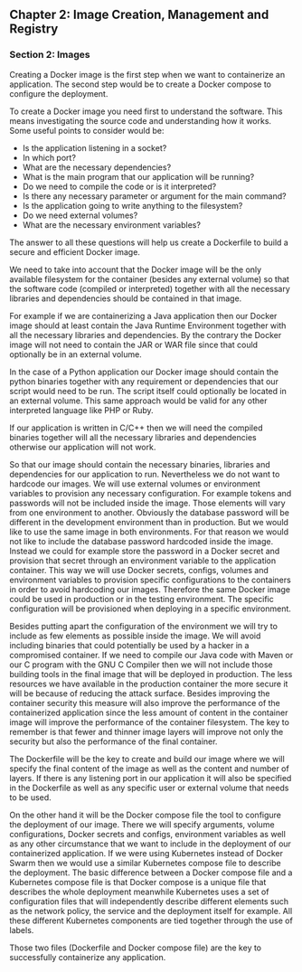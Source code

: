 ## Chapter 2: Image Creation, Management and Registry

### Section 2: Images

Creating a Docker image is the first step when we want to containerize an application.
The second step would be to create a Docker compose to configure the deployment.

To create a Docker image you need first to understand the software.
This means investigating the source code and understanding how it works.
Some useful points to consider would be: 
* Is the application listening in a socket?
* In which port?
* What are the necessary dependencies?
* What is the main program that our application will be running?
* Do we need to compile the code or is it interpreted?
* Is there any necessary parameter or argument for the main command?
* Is the application going to write anything to the filesystem?
* Do we need external volumes?
* What are the necessary environment variables?

The answer to all these questions will help us create a Dockerfile to build a secure and efficient Docker image.

We need to take into account that the Docker image will be the only available filesystem for the container (besides any external volume) so that the software code (compiled or interpreted) together with all the necessary libraries and dependencies should be contained in that image.

For example if we are containerizing a Java application then our Docker image should at least contain the Java Runtime Environment together with all the necessary libraries and dependencies.
By the contrary the Docker image will not need to contain the JAR or WAR file since that could optionally be in an external volume.

In the case of a Python application our Docker image should contain the python binaries together with any requirement or dependencies that our script would need to be run.
The script itself could optionally be located in an external volume.
This same approach would be valid for any other interpreted language like PHP or Ruby.

If our application is written in C/C++ then we will need the compiled binaries together will all the necessary libraries and dependencies otherwise our application will not work.

So that our image should contain the necessary binaries, libraries and dependencies for our application to run.
Nevertheless we do not want to hardcode our images.
We will use external volumes or environment variables to provision any necessary configuration.
For example tokens and passwords will not be included inside the image.
Those elements will vary from one environment to another.
Obviously the database password will be different in the development environment than in production.
But we would like to use the same image in both environments.
For that reason we would not like to include the database password hardcoded inside the image.
Instead we could for example store the password in a Docker secret and provision that secret through an environment variable to the application container.
This way we will use Docker secrets, configs, volumes and environment variables to provision specific configurations to the containers in order to avoid hardcoding our images.
Therefore the same Docker image could be used in production or in the testing environment.
The specific configuration will be provisioned when deploying in a specific environment.

Besides putting apart the configuration of the environment we will try to include as few elements as possible inside the image.
We will avoid including binaries that could potentially be used by a hacker in a compromised container.
If we need to compile our Java code with Maven or our C program with the GNU C Compiler then we will not include those building tools in the final image that will be deployed in production.
The less resources we have available in the production container the more secure it will be because of reducing the attack surface.
Besides improving the container security this measure will also improve the performance of the containerized application since the less amount of content in the container image will improve the performance of the container filesystem.
The key to remember is that fewer and thinner image layers will improve not only the security but also the performance of the final container.

The Dockerfile will be the key to create and build our image where we will specify the final content of the image as well as the content and number of layers.
If there is any listening port in our application it will also be specified in the Dockerfile as well as any specific user or external volume that needs to be used.

On the other hand it will be the Docker compose file the tool to configure the deployment of our image. 
There we will specify arguments, volume configurations, Docker secrets and configs, environment variables as well as any other circumstance that we want to include in the deployment of our containerized application.
If we were using Kubernetes instead of Docker Swarm then we would use a similar Kubernetes compose file to describe the deployment.
The basic difference between a Docker compose file and a Kubernetes compose file is that Docker compose is a unique file that describes the whole deployment meanwhile Kubernetes uses a set of configuration files that will independently describe different elements such as the network policy, the service and the deployment itself for example.
All these different Kubernetes components are tied together through the use of labels.

Those two files (Dockerfile and Docker compose file) are the key to successfully containerize any application.
